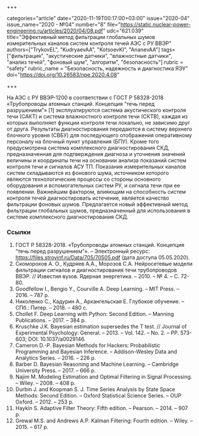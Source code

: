 +++

categories="article"
date="2020-11-19T00:17:00+03:00"
issue="2020-04"
issue_name="2020 - №04"
number="8"
file="https://static.nuclear-power-engineering.ru/articles/2020/04/08.pdf"
udc="621.039"
title="Эффективный метод фильтрации глобальных шумов измерительных каналов систем контроля течей АЭС с РУ ВВЭР"
authors=["TrykovEL", "KudryaevAA", "KotsoevKI", "AnanevAA"]
tags=["фильтрация", "акустические датчики", "влажностные датчики", "анализ течей", "фоновый шум", "алгоритм", "безопасность"]
rubric = "safety"
rubric_name = "Безопасность, надежность и диагностика ЯЭУ"
doi="https://doi.org/10.26583/npe.2020.4.08"

+++

На АЭС с РУ ВВЭР-1200 в соответствии с ГОСТ Р 58328-2018 «Трубопроводы атомных станций. Концепция “течь перед разрушением”» [1] эксплуатируются система акустического контроля течи (САКТ) и система влажностного контроля течи (СКТВ), каждая из которых выполняет функции контроля течи локально, не зависимо друг от друга. Результаты диагностирования передаются в систему верхнего блочного уровня (СВБУ) для последующего отображения оперативному персоналу на блочный пункт управления (БПУ). Кроме того предусмотрена система комплексного диагностирования СКД, предназначенная для подтверждения диагноза и уточнения значений величины и координаты течи на основании анализа показаний систем контроля течи и сигналов АСУ ТП. Показания измерительных каналов систем складываются из фонового шума, источником которого являются технологические процессы со стороны основного оборудования и вспомогательных систем РУ, и сигнала течи при ее появлении. Важнейшим фактором, влияющим на способность систем контроля течей диагностировать истечение, является качество фильтрации фоновых шумов. Предлагается новый эффективный метод фильтрации глобальных шумов,
предназначенный для использования в системе комплексного диагностирования СКД.

### Ссылки

1. ГОСТ Р 58328-2018. «Трубопроводы атомных станций. Концепция “течь перед разрушением”». – Электронный ресурс: https://files.stroyinf.ru/Data/705/70505.pdf (дата доступа 05.05.2020).
2. Скоморохов А. О., Кудряев А.А., Морозов C.А. Нейросетевые модели фильтрации сигналов и диагностирования течи трубопроводов ВВЭР. // Известия вузов. Ядерная энергетика. – 2010. – № 4. – С. 72-80.
3. Goodfellow I., Bengio Y., Courville A. Deep Learning. – MIT Press. – 2016. – 787 p.
4. Николенко С., Кадурин А., Архангельская Е. Глубокое обучение. – СПб.: Питер. – 2018. – 480 c.
5. Chollet F. Deep Learning with Python: Second Edition. – Manning Publications. – 2017. – 384 p.
6. Kruschke J.K. Bayesian estimation supersedes the T test. // Journal of Experimental Psychology: General. – 2013. – Vol. 142. – No. 2. – PP. 573-603; DOI: 10.1037/a0029146.
7. Cameron D.-P. Bayesian Methods for Hackers: Probabilistic Programming and Bayesian Inference. – Addison-Wesley Data and Analytics Series. – 2016. – 226 p.
8. Barber D. Bayesian Reasoning and Machine Learning. – Cambridge University Press. – 2017. – 666 p.
9. Najim M. Modeling Estimation and Optimal Filtering in Signal Processing. – Wiley. – 2008. – 408 р.
10. Durbin J. and Koopman S. J. Time Series Analysis by State Space Methods: Second Edition. – Oxford Statistical Science Series. – OUP Oxford. – 2012. – 253 p.
11. Haykin S. Adaptive Filter Theory: Fifth edition. – Pearson. – 2014. – 907 p.
12. Grewal M.S. and Andrews A.P. Kalman Filtering: Fourth edition. – Wiley. – 2015. – 617 р.